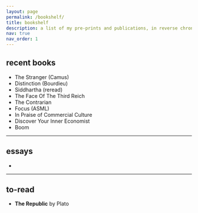```yaml
---
layout: page
permalink: /bookshelf/
title: bookshelf
description: a list of my pre-prints and publications, in reverse chronological order.
nav: true
nav_order: 1
---
```



<!-- _pages/publications.md -->
<div class="publications">
</div>

## recent books

- The Stranger (Camus)
- Distinction (Bourdieu)
- Siddhartha (reread)
- The Face Of The Third Reich
- The Contrarian
- Focus (ASML)
- In Praise of Commercial Culture
- Discover Your Inner Economist
- Boom 

---

## essays

- 

---

## to-read

- **The Republic** by Plato  



